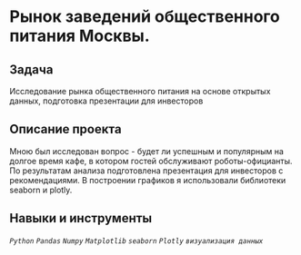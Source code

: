 # Рынок заведений общественного питания Москвы.

## Задача
Исследование рынка общественного питания на основе открытых данных, подготовка презентации для инвесторов


## Описание проекта
Мною был исследован вопрос - будет ли успешным и популярным на долгое время кафе, в
котором гостей обслуживают роботы-официанты. По результатам анализа подготовлена
презентация для инвесторов с рекомендациями. В построении графиков я использовали
библиотеки seaborn и plotly. 

## Навыки и инструменты

*`Python`* *`Pandas`* *`Numpy`* *`Matplotlib`*  *`seaborn`* *`Plotly`*  *`визуализация данных`*







